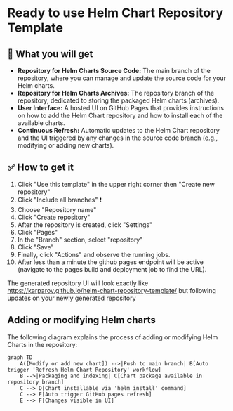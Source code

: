 # Ready to use Helm Chart Repository Template

## :gem: What you will get
- **Repository for Helm Charts Source Code:** The main branch of the repository, where you can manage and update the source code for your Helm charts.
- **Repository for Helm Charts Archives:** The repository branch of the repository, dedicated to storing the packaged Helm charts (archives).
- **User Interface:** A hosted UI on GitHub Pages that provides instructions on how to add the Helm Chart repository and how to install each of the available charts.
- **Continuous Refresh:** Automatic updates to the Helm Chart repository and the UI triggered by any changes in the source code branch (e.g., modifying or adding new charts).

## :white_check_mark: How to get it 
1. Click "Use this template" in the upper right corner then "Create new repository"
2. Click "Include all branches" :exclamation:
3. Choose "Repository name"
4. Click "Create repository"
5. After the repository is created, click "Settings"
6. Click "Pages"
7. In the "Branch" section, select "repository"
8. Click "Save"
9. Finally, click "Actions" and observe the running jobs.
10. After less than a minute the github pages endpoint will be active (navigate to the pages build and deployment job to find the URL).

The generated repository UI will look exactly like https://karparov.github.io/helm-chart-repository-template/ but following updates on your newly generated repository

## Adding or modifying Helm charts

The following diagram explains the process of adding or modifying Helm Charts in the repository:

```mermaid
graph TD
    A([Modify or add new chart]) -->|Push to main branch| B[Auto trigger 'Refresh Helm Chart Repository' workflow]
    B -->|Packaging and indexing| C[Chart package available in repository branch]
    C --> D[Chart installable via 'helm install' command]
    C --> E[Auto trigger GitHub pages refresh]
    E --> F[Changes visible in UI]
```
